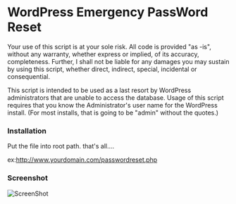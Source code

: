 WordPress Emergency PassWord Reset
====================

Your use of this script is at your sole risk. All code is provided "as -is", without any warranty, whether express or implied, of its accuracy, completeness. Further, I shall not be liable for any damages you may sustain by using this script, whether direct, indirect, special, incidental or consequential.

This script is intended to be used as a last resort by WordPress administrators that are unable to access the database. Usage of this script requires that you know the Administrator's user name for the WordPress install. (For most installs, that is going to be "admin" without the quotes.)

### Installation

Put the file into root path. that's all....

ex:http://www.yourdomain.com/passwordreset.php

### Screenshot

![ScreenShot](http://imgur.com/ol2DDwu)
